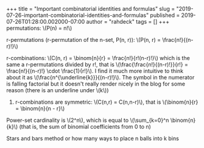 +++
title = "Important combinatorial identities and formulas"
slug = "2019-07-26-important-combinatorial-identities-and-formulas"
published = 2019-07-26T01:28:00.002000-07:00
author = "rahdeck"
tags = []
+++
permutations: \\(P(n) = n!\\)

r-permutations (r-permutation of the n-set, P(n, r)): \\(P(n, r) =
\\frac{n!}{(n-r)!}\\)

r-combinations: \\(C(n, r) = \\binom{n}{r} = \\frac{n!}{r!(n-r)!}\\)
which is the same a r-permutations divided by r!, that is
\\(\\frac{\\frac{n!}{(n-r)!}}{r!} = \\frac{n!}{(n-r)!} \\cdot
\\frac{1}{r!}\\). I find it much more intuitive to think about it as
\\(\\frac{n^{\\underline{k}}}{(n-r)!}\\). The symbol in the numerator is
falling factorial but it doesn't really render nicely in the blog for
some reason (there is an underline under \\(k\\))

1.  r-combinations are symmetric: \\(C(n,r) = C(n,n-r)\\), that is
    \\(\\binom{n}{r} = \\binom{n}{n - r}\\)

Power-set cardinality is \\(2^n\\), which is equal to \\(\\sum\_{k=0}^n
\\binom{n}{k}\\) (that is, the sum of binomial coefficients from 0 to n)

Stars and bars method or how many ways to place n balls into k bins
